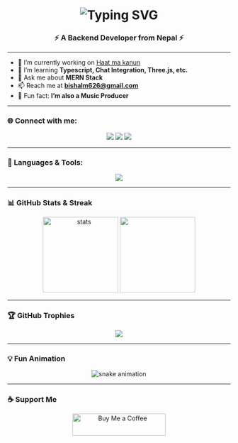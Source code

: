 <h1 align="center"> 
  <img src="https://readme-typing-svg.demolab.com?font=Fira+Code&weight=500&size=28&pause=1000&color=36BCF7&width=500&lines=Hi+👋,+I'm+Bishal+Kunwar+Magar;A+Passionate+Backend+Developer;Music+Producer+%7C+Tech+Explorer;Always+Learning+Something+New" alt="Typing SVG" /> 
</h1>

<h3 align="center">⚡ A Backend Developer from Nepal ⚡</h3>

---

- 🔭 I’m currently working on [Haat ma kanun](http://haatmakanun.vercel.app/)  
- 🌱 I’m learning **Typescript, Chat Integration, Three.js, etc.**  
- 💬 Ask me about **MERN Stack**  
- 📫 Reach me at **bishalm626@gmail.com**  
- 🎵 Fun fact: **I’m also a Music Producer**  

---

### 🌐 Connect with me:
<p align="center">
  <a href="mailto:bishalm626@gmail.com"><img src="https://img.shields.io/badge/Gmail-D14836?style=for-the-badge&logo=gmail&logoColor=white"/></a>
  <a href="https://www.linkedin.com/in/bishal-kunwar-magar"><img src="https://img.shields.io/badge/-LinkedIn-0e76a8?style=for-the-badge&logo=Linkedin&logoColor=white"/></a>
  <a href="https://twitter.com/"><img src="https://img.shields.io/badge/Twitter-1DA1F2?style=for-the-badge&logo=twitter&logoColor=white"/></a>
</p>

---

### 🚀 Languages & Tools:
<p align="center">
  <img src="https://skillicons.dev/icons?i=js,ts,nodejs,express,react,mongodb,redis,tailwind,python,c,cpp,html,css,docker,kubernetes,git,figma,photoshop" />
</p>

---

### 📊 GitHub Stats & Streak
<p align="center">
  <img src="https://github-readme-stats.vercel.app/api?username=bishal312&show_icons=true&theme=radical" alt="stats" height="170"/>
  <img src="https://streak-stats.demolab.com?user=bishal312&theme=radical&border_radius=5&date_format=M%20j%5B%2C%20Y%5D" height="170"/>
</p>

---

### 🏆 GitHub Trophies
<p align="center">
  <img src="https://github-profile-trophy.vercel.app/?username=bishal312&theme=darkhub&no-frame=true&margin-w=15&margin-h=15" />
</p>

---

### 💡 Fun Animation
<p align="center">
  <img src="https://github.com/ashutosh00710/github-readme-activity-graph/raw/output/github-contribution-grid-snake-dark.svg" alt="snake animation" />
</p>

---

### ☕ Support Me
<p align="center">
  <a href="https://www.buymeacoffee.com/BishalKunwarMagar">
    <img src="https://cdn.buymeacoffee.com/buttons/v2/default-yellow.png" height="50" width="210" alt="Buy Me a Coffee"/>
  </a>
</p>
